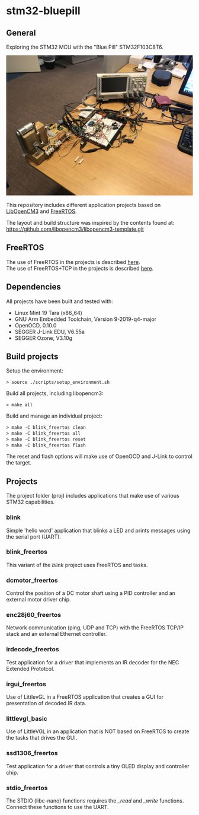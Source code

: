 # stm32-bluepill


## General
Exploring the STM32 MCU with the "Blue Pill" STM32F103C8T6.

![The setup](pictures/stm32-development.jpg)

This repository includes different application projects based on [LibOpenCM3](https://libopencm3.org/) and [FreeRTOS](https://www.freertos.org/).<br/>

The layout and build structure was inspired by the contents found at:<br/>
https://github.com/libopencm3/libopencm3-template.git

## FreeRTOS
The use of FreeRTOS in the projects is described [here](FreeRTOS/README.md).<br/>
The use of FreeRTOS+TCP in the projects is described [here](FreeRTOS-Plus-TCP/README.md).<br/>

## Dependencies
All projects have been built and tested with:

* Linux Mint 19 Tara (x86_64)
* GNU Arm Embedded Toolchain, Version 9-2019-q4-major
* OpenOCD, 0.10.0
* SEGGER J-Link EDU, V6.55a
* SEGGER Ozone, V3.10g

## Build projects
Setup the environment:
```
> source ./scripts/setup_environment.sh
```
Build all projects, including libopencm3:
```
> make all
```
Build and manage an individual project:
```
> make -C blink_freertos clean
> make -C blink_freertos all
> make -C blink_freertos reset
> make -C blink_freertos flash
```
The reset and flash options will make use of OpenOCD and J-Link to control the target.

## Projects
The project folder (proj) includes applications that make use of various STM32 capabilities.

### blink
Simple 'hello word' application that blinks a LED and prints messages using the serial port (UART).

### blink_freertos
This variant of the *blink* project uses FreeRTOS and tasks.

### dcmotor_freertos
Control the position of a DC motor shaft using a PID controller and an external motor driver chip.

### enc28j60_freertos
Network communication (ping, UDP and TCP) with the FreeRTOS TCP/IP stack and an external Ethernet controller.

### irdecode_freertos
Test application for a driver that implements an IR decoder for the NEC Extended Prototcol.

### irgui_freertos
Use of LittlevGL in a FreeRTOS application that creates a GUI for presentation of decoded IR data.

### littlevgl_basic
Use of LittleVGL in an application that is NOT based on FreeRTOS to create the tasks that drives the GUI.

### ssd1306_freertos
Test application for a driver that controls a tiny OLED display and controller chip.

### stdio_freertos
The STDIO (libc-nano) functions requires the *_read* and *_write* functions. Connect these functions to use the UART.
